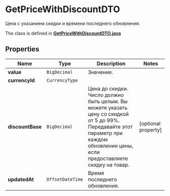

# GetPriceWithDiscountDTO

Цена с указанием скидки и времени последнего обновления.

The class is defined in **[GetPriceWithDiscountDTO.java](../../src/main/java/org/openapitools/model/GetPriceWithDiscountDTO.java)**

## Properties

Name | Type | Description | Notes
------------ | ------------- | ------------- | -------------
**value** | `BigDecimal` | Значение. | 
**currencyId** | `CurrencyType` |  | 
**discountBase** | `BigDecimal` | Цена до скидки.  Число должно быть целым. Вы можете указать цену со скидкой от 5 до 99%.  Передавайте этот параметр при каждом обновлении цены, если предоставляете скидку на товар.  |  [optional property]
**updatedAt** | `OffsetDateTime` | Время последнего обновления. | 






